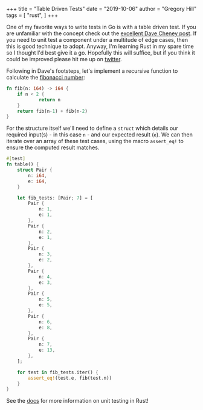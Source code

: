 +++
title = "Table Driven Tests"
date = "2019-10-06"
author = "Gregory Hill"
tags = [
    "rust",
]
+++

One of my favorite ways to write tests in Go is with a table driven test. If you are unfamiliar
with the concept check out the [excellent Dave Cheney post](https://dave.cheney.net/2013/06/09/writing-table-driven-tests-in-go).
If you need to unit test a component under a multitude of edge cases, then this is good technique to adopt.
Anyway, I'm learning Rust in my spare time so I thought I'd best give it a go. Hopefully this will suffice, but if you
think it could be improved please hit me up on [twitter](https://twitter.com/gregorydhill).

Following in Dave's footsteps, let's implement a recursive function to calculate the 
[fibonacci number](https://en.wikipedia.org/wiki/Fibonacci_number):

```rust
fn fib(n: i64) -> i64 {
    if n < 2 {
            return n
    }
    return fib(n-1) + fib(n-2)
}
```

For the structure itself we'll need to define a `struct` which details our required
input(s) - in this case `n` - and our expected result (`e`). We can then iterate over
an array of these test cases, using the macro `assert_eq!` to ensure the computed
result matches.

```rust
#[test]
fn table() {
    struct Pair {
        n: i64,
        e: i64,
    }

    let fib_tests: [Pair; 7] = [
        Pair {
            n: 1,
            e: 1, 
        },
        Pair {
            n: 2,
            e: 1, 
        },
        Pair {
            n: 3,
            e: 2, 
        },
        Pair {
            n: 4,
            e: 3, 
        },
        Pair {
            n: 5,
            e: 5, 
        },
        Pair {
            n: 6,
            e: 8, 
        },
        Pair {
            n: 7,
            e: 13, 
        },
    ];

    for test in fib_tests.iter() {
        assert_eq!(test.e, fib(test.n))
    }
}
```

See the [docs](https://doc.rust-lang.org/rust-by-example/testing/unit_testing.html) for 
more information on unit testing in Rust!